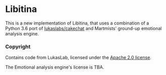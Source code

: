 # Libitina

This is a new implementation of Libitina, that uses a combination of a Python 3.6 port of [lukaslabs/cakechat](https://github.com/lukalabs/cakechat) and Martmists' ground-up emotional analysis engine.

### Copyright

Contains code from LukasLab, licensed under the [Apache 2.0 license](https://www.apache.org/licenses/LICENSE-2.0).

The Emotional analysis engine's license is TBA.
